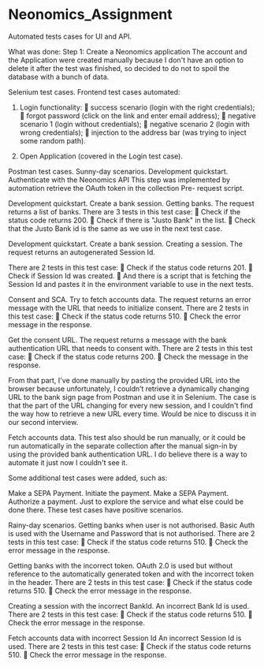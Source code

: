# Neonomics_Assignment
Automated tests cases for UI and API.

What was done:
Step 1: Create a Neonomics application
The account and the Application were created manually because I don&#39;t have an option to
delete it after the test was finished, so decided to do not to spoil the database with a bunch
of data.

Selenium test cases.
Frontend test cases automated:
1. Login functionality:
 success scenario (login with the right credentials);
 forgot password (click on the link and enter email address);
 negative scenario 1 (login without credentials);
 negative scenario 2 (login with wrong credentials);
 injection to the address bar (was trying to inject some random path).

2. Open Application (covered in the Login test case).

Postman test cases.
Sunny-day scenarios.
Development quickstart. Authenticate with the Neonomics API
This step was implemented by automation retrieve the OAuth token in the collection Pre-
request script.

Development quickstart. Create a bank session. Getting banks.
The request returns a list of banks.
There are 3 tests in this test case:
 Check if the status code returns 200.
 Check if there is &quot;Justo Bank&quot; in the list.
 Check that the Justo Bank id is the same as we use in the next test case.

Development quickstart. Create a bank session. Creating a session.
The request returns an autogenerated Session Id.

There are 2 tests in this test case:
 Check if the status code returns 201.
 Check if Session Id was created.
 And there is a script that is fetching the Session Id and pastes it in the environment
variable to use in the next tests.

Consent and SCA. Try to fetch accounts data.
The request returns an error message with the URL that needs to initialize consent.
There are 2 tests in this test case:
 Check if the status code returns 510.
 Check the error message in the response.

Get the consent URL.
The request returns a message with the bank authentication URL that needs to consent
with.
There are 2 tests in this test case:
 Check if the status code returns 200.
 Check the message in the response.

From that part, I&#39;ve done manually by pasting the provided URL into the browser because
unfortunately, I couldn’t retrieve a dynamically changing URL to the bank sign page from
Postman and use it in Selenium. The case is that the part of the URL changing for every new
session, and I couldn&#39;t find the way how to retrieve a new URL every time. Would be nice to
discuss it in our second interview.

Fetch accounts data.
This test also should be run manually, or it could be run automatically in the separate
collection after the manual sign-in by using the provided bank authentication URL.
I do believe there is a way to automate it just now I couldn&#39;t see it.

Some additional test cases were added, such as:

Make a SEPA Payment. Initiate the payment.
Make a SEPA Payment. Authorize a payment.
Just to explore the service and what else could be done there. These test cases have positive
scenarios.

Rainy-day scenarios.
Getting banks when user is not authorised.
Basic Auth is used with the Username and Password that is not authorised.
There are 2 tests in this test case:
 Check if the status code returns 510.
 Check the error message in the response.

Getting banks with the incorrect token.
OAuth 2.0 is used but without reference to the automatically generated token and with the
incorrect token in the header.
There are 2 tests in this test case:
 Check if the status code returns 510.
 Check the error message in the response.

Creating a session with the incorrect BankId.
An incorrect Bank Id is used.
There are 2 tests in this test case:
 Check if the status code returns 510.
 Check the error message in the response.

Fetch accounts data with incorrect Session Id
An incorrect Session Id is used.
There are 2 tests in this test case:
 Check if the status code returns 510.
 Check the error message in the response.
